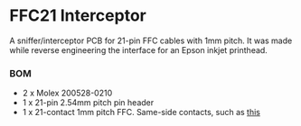 # FFC21 Interceptor

A sniffer/interceptor PCB for 21-pin FFC cables with 1mm pitch.
It was made while reverse engineering the interface for an Epson inkjet printhead.

### BOM

* 2 x Molex 200528-0210
* 1 x 21-pin 2.54mm pitch pin header
* 1 x 21-contact 1mm pitch FFC. Same-side contacts, such as [this](https://www.mouser.com/ProductDetail/Wurth-Elektronik/686621152001?qs=PhR8RmCirEYe0GLjOL%2FQVw%3D%3D&countrycode=US&currencycode=USD)